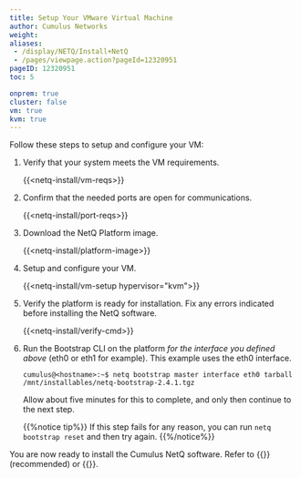 ```yaml
---
title: Setup Your VMware Virtual Machine
author: Cumulus Networks
weight:
aliases:
 - /display/NETQ/Install+NetQ
 - /pages/viewpage.action?pageId=12320951
pageID: 12320951
toc: 5

onprem: true
cluster: false
vm: true
kvm: true
---
```


Follow these steps to setup and configure your VM:

1. Verify that your system meets the VM requirements.

    {{<netq-install/vm-reqs>}}

2. Confirm that the needed ports are open for communications.

    {{<netq-install/port-reqs>}}

3. Download the NetQ Platform image.

    {{<netq-install/platform-image>}}

4. Setup and configure your VM.

    {{<netq-install/vm-setup hypervisor="kvm">}}

5. Verify the platform is ready for installation. Fix any errors indicated before installing the NetQ software.

    {{<netq-install/verify-cmd>}}

5. Run the Bootstrap CLI on the platform *for the interface you defined above* (eth0 or eth1 for example). This example uses the eth0 interface.

    ```
    cumulus@<hostname>:~$ netq bootstrap master interface eth0 tarball /mnt/installables/netq-bootstrap-2.4.1.tgz
    ```

    Allow about five minutes for this to complete,  and only then continue to the next step.

    {{%notice tip%}}
If this step fails for any reason, you can run `netq bootstrap reset` and then try again.
    {{%/notice%}}

You are now ready to install the Cumulus NetQ software.  Refer to {{<link title="Install NetQ Using the Admin UI">}} (recommended) or {{<link title="Install NetQ Using the CLI">}}.
